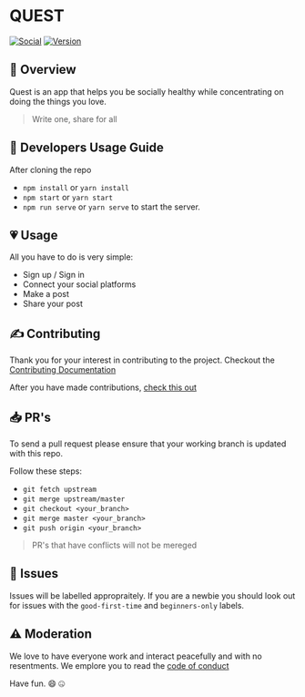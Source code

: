 # QUEST

[![Social](https://img.shields.io/badge/social-github-blue.svg)](https://img.shields.io/badge/social-github-blue.svg) [![Version](https://img.shields.io/badge/version-1.0.0-green.svg)](https://img.shields.io/badge/version-1.0.0-green.svg)

## 📖 Overview

Quest is an app that helps you be socially healthy while concentrating on doing the things you love.

> Write one, share for all

## 🚀 Developers Usage Guide

After cloning the repo

* `npm install` or `yarn install`
* `npm start` or `yarn start`
* `npm run serve` or `yarn serve` to start the server.

## 💗 Usage

All you have to do is very simple:

* Sign up / Sign in
* Connect your social platforms
* Make a post
* Share your post

## ✍️ Contributing

Thank you for your interest in contributing to the project. Checkout the [Contributing Documentation](./CONTRIBUTING.md)

After you have made contributions, [check this out](./contributors.md)

## 📥 PR's

To send a pull request please ensure that your working branch is updated with this repo.

Follow these steps:

* `git fetch upstream`
* `git merge upstream/master`
* `git checkout <your_branch>`
* `git merge master <your_branch>`
* `git push origin <your_branch>`

> PR's that have conflicts will not be mereged

## 🏁 Issues

Issues will be labelled appropraitely. If you are a newbie you should look out for issues with the `good-first-time` and `beginners-only` labels.

## ⚠️ Moderation

We love to have everyone work and interact peacefully and with no resentments. We emplore you to read the [code of conduct](./CODE_OF_CONDUCT.md)

Have fun. 😄 🤐